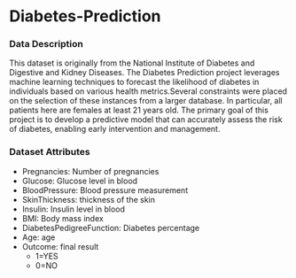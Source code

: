 # Diabetes-Prediction
### Data Description
This dataset is originally from the National Institute of Diabetes and Digestive and Kidney Diseases. The Diabetes Prediction project leverages machine learning techniques to forecast the likelihood of diabetes in individuals based on various health metrics.Several constraints were placed on the selection of these instances from a larger database. In particular, all patients here are females at least 21 years old. The primary goal of this project is to develop a predictive model that can accurately assess the risk of diabetes, enabling early intervention and management.
### Dataset Attributes
+ Pregnancies: Number of pregnancies
+ Glucose: Glucose level in blood
+ BloodPressure: Blood pressure measurement
+ SkinThickness: thickness of the skin
+ Insulin: Insulin level in blood
+ BMI: Body mass index
+ DiabetesPedigreeFunction: Diabetes percentage
+ Age: age
+ Outcome: final result
    + 1=YES
    + 0=NO
